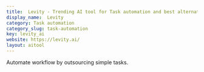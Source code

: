```yaml
---
title:  Levity - Trending AI tool for Task automation and best alternatives
display_name:  Levity
category: Task automation
category_slug: task-automation
key: levity_ai
website: https://levity.ai/
layout: aitool
---
```


Automate workflow by outsourcing simple tasks.

